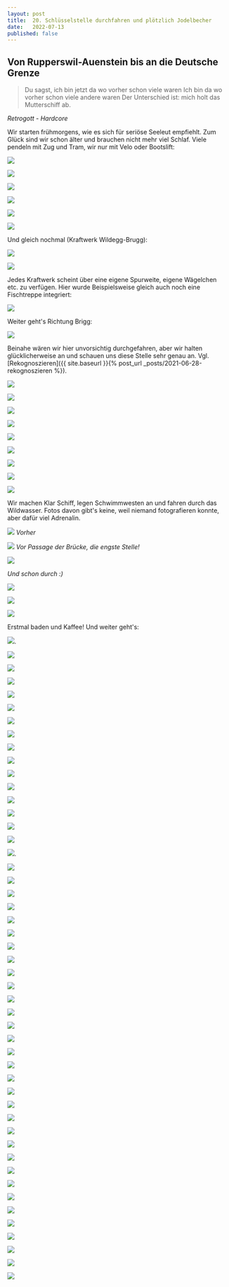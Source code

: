 ```yaml
---
layout: post
title:  20. Schlüsselstelle durchfahren und plötzlich Jodelbecher
date:   2022-07-13
published: false
---
```


## Von Rupperswil-Auenstein bis an die Deutsche Grenze ##

> Du sagst, ich bin jetzt da wo vorher schon viele waren
Ich bin da wo vorher schon viele andere waren
Der Unterschied ist: mich holt das Mutterschiff ab.

*Retrogott - Hardcore*

Wir starten frühmorgens, wie es sich für seriöse Seeleut empfiehlt. Zum Glück sind wir schon älter und brauchen nicht mehr viel Schlaf.
Viele pendeln mit Zug und Tram, wir nur mit Velo oder Bootslift:

![](/img/20220714_ms_res_waldshut_0.jpg)

![](/img/20220714_ms_res_waldshut_1.jpg)

![](/img/20220714_ms_res_waldshut_2.jpg)

![](/img/20220714_ms_res_waldshut_3.jpg)

![](/img/20220714_ms_res_waldshut_4.jpg)

![](/img/20220714_ms_res_waldshut_5.jpg)

Und gleich nochmal (Kraftwerk Wildegg-Brugg):

![](/img/20220714_ms_res_waldshut_6.jpg)

![](/img/20220714_ms_res_waldshut_7.jpg)

Jedes Kraftwerk scheint über eine eigene Spurweite, eigene Wägelchen etc. zu verfügen.
Hier wurde Beispielsweise gleich auch noch eine Fischtreppe integriert:

![](/img/20220714_ms_res_waldshut_8.jpg)

Weiter geht's Richtung Brigg:

![](/img/20220714_ms_res_waldshut_11.jpg)

Beinahe wären wir hier unvorsichtig durchgefahren, aber wir halten glücklicherweise an und schauen uns diese Stelle sehr genau an.
Vgl. [Rekognoszieren]({{ site.baseurl }}{% post_url _posts/2021-06-28-rekognoszieren %}).

![](/img/20220714_ms_res_waldshut_9.jpg)

![](/img/20220714_ms_res_waldshut_10.jpg)

![](/img/20220714_ms_res_waldshut_12.jpg)

![](/img/20220714_ms_res_waldshut_13.jpg)

![](/img/20220714_ms_res_waldshut_14.jpg)

![](/img/20220714_ms_res_waldshut_15.jpg)

![](/img/20220714_ms_res_waldshut_16.jpg)

![](/img/20220714_ms_res_waldshut_17.jpg)

![](/img/20220714_ms_res_waldshut_18.jpg)

Wir machen Klar Schiff, legen Schwimmwesten an und fahren durch das Wildwasser.
Fotos davon gibt's keine, weil niemand fotografieren konnte, aber dafür viel Adrenalin.

![](/img/20220714_ms_res_waldshut_19.jpg)
*Vorher*

![](/img/20220714_ms_res_waldshut_20.jpg)
*Vor Passage der Brücke, die engste Stelle!*

![](/img/20220714_ms_res_waldshut_21.jpg)

*Und schon durch :)*

![](/img/20220714_ms_res_waldshut_22.jpg)

![](/img/20220714_ms_res_waldshut_24.jpg)

![](/img/20220714_ms_res_waldshut_23.jpg)

Erstmal baden und Kaffee! Und weiter geht's:

![](/img/20220714_ms_res_waldshut_25.jpg).

![](/img/20220714_ms_res_waldshut_26.jpg)

![](/img/20220714_ms_res_waldshut_27.jpg)

![](/img/20220714_ms_res_waldshut_28.jpg)

![](/img/20220714_ms_res_waldshut_29.jpg)

![](/img/20220714_ms_res_waldshut_30.jpg)

![](/img/20220714_ms_res_waldshut_31.jpg)

![](/img/20220714_ms_res_waldshut_32.jpg)

![](/img/20220714_ms_res_waldshut_33.jpg)

![](/img/20220714_ms_res_waldshut_34.jpg)



![](/img/20220714_ms_res_waldshut_35.jpg)

![](/img/20220714_ms_res_waldshut_36.jpg)

![](/img/20220714_ms_res_waldshut_37.jpg)

![](/img/20220714_ms_res_waldshut_38.jpg)

![](/img/20220714_ms_res_waldshut_39.jpg)

![](/img/20220714_ms_res_waldshut_40.jpg)

![](/img/20220714_ms_res_waldshut_41.jpg).

![](/img/20220714_ms_res_waldshut_42.jpg)

![](/img/20220714_ms_res_waldshut_43.jpg)

![](/img/20220714_ms_res_waldshut_44.jpg)

![](/img/20220714_ms_res_waldshut_44.jpg)

![](/img/20220714_ms_res_waldshut_46.jpg)

![](/img/20220714_ms_res_waldshut_47.jpg)

![](/img/20220714_ms_res_waldshut_48.jpg)

![](/img/20220714_ms_res_waldshut_49.jpg)

![](/img/20220714_ms_res_waldshut_50.jpg)

![](/img/20220714_ms_res_waldshut_51.jpg)

![](/img/20220714_ms_res_waldshut_52.jpg)

![](/img/20220714_ms_res_waldshut_53.jpg)

![](/img/20220714_ms_res_waldshut_54.jpg)

![](/img/20220714_ms_res_waldshut_55.jpg)

![](/img/20220714_ms_res_waldshut_56.jpg)

![](/img/20220714_ms_res_waldshut_57.jpg)

![](/img/20220714_ms_res_waldshut_58.jpg)

![](/img/20220714_ms_res_waldshut_59jpg)

![](/img/20220714_ms_res_waldshut_60.jpg)

![](/img/20220714_ms_res_waldshut_61.jpg)

![](/img/20220714_ms_res_waldshut_62.jpg)

![](/img/20220714_ms_res_waldshut_63.jpg)

![](/img/20220714_ms_res_waldshut_64.jpg)

![](/img/20220714_ms_res_waldshut_65.jpg)

![](/img/20220714_ms_res_waldshut_66.jpg)

![](/img/20220714_ms_res_waldshut_67.jpg)

![](/img/20220714_ms_res_waldshut_68.jpg)

![](/img/20220714_ms_res_waldshut_69.jpg)

![](/img/20220714_ms_res_waldshut_70.jpg)

![](/img/20220714_ms_res_waldshut_71.jpg)

![](/img/20220714_ms_res_waldshut_72.jpg)

![](/img/20220714_ms_res_waldshut_73.jpg)
